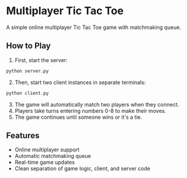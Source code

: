 # Multiplayer Tic Tac Toe

A simple online multiplayer Tic Tac Toe game with matchmaking queue.

## How to Play

1. First, start the server:
```bash
python server.py
```

2. Then, start two client instances in separate terminals:
```bash
python client.py
```

3. The game will automatically match two players when they connect.
4. Players take turns entering numbers 0-8 to make their moves.
5. The game continues until someone wins or it's a tie.

## Features

- Online multiplayer support
- Automatic matchmaking queue
- Real-time game updates
- Clean separation of game logic, client, and server code